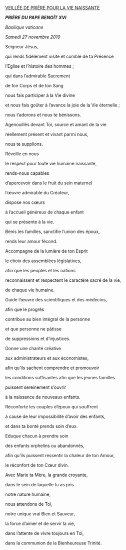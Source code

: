 [VEILLÉE DE PRIÈRE POUR LA VIE NAISSANTE](http://www.vatican.va/news_services/liturgy/libretti/2010/20101127.pdf)

***PRIÈRE DU PAPE BENOÎT XVI***

*Basilique vaticane*

*Samedi 27 novembre 2010*

Seigneur Jésus,

qui rends fidèlement visite et comble de ta Présence

l’Eglise et l’histoire des hommes ;

qui dans l’admirable Sacrement

de ton Corps et de ton Sang

nous fais participer à la Vie divine

et nous fais goûter à l’avance la joie de la Vie éternelle ;

nous t’adorons et nous te bénissons.

Agenouillés devant Toi, source et amant de la vie

réellement présent et vivant parmi nous,

nous te supplions.

Réveille en nous

le respect pour toute vie humaine naissante,

rends-nous capables

d’apercevoir dans le fruit du sein maternel

l’œuvre admirable du Créateur,

dispose nos cœurs

à l’accueil généreux de chaque enfant

qui se présente à la vie.

Bénis les familles, sanctifie l’union des époux,

rends leur amour fécond.

Accompagne de la lumière de ton Esprit

le choix des assemblées législatives,

afin que les peuples et les nations

reconnaissent et respectent le caractère sacré de la vie,

de chaque vie humaine.

Guide l’œuvre des scientifiques et des médecins,

afin que le progrès

contribue au bien intégral de la personne

et que personne ne pâtisse

de suppressions et d’injustices.

Donne une charité créative

aux administrateurs et aux économistes,

afin qu’ils sachent comprendre et promouvoir

les conditions suffisantes afin que les jeunes familles

puissent sereinement s’ouvrir

à la naissance de nouveaux enfants.

Réconforte les couples d’époux qui souffrent

à cause de leur impossibilité d’avoir des enfants,

et dans ta bonté prends soin d’eux.

Eduque chacun à prendre soin

des enfants orphelins ou abandonnés,

afin qu’ils puissent ressentir la chaleur de ton Amour,

le réconfort de ton Cœur divin.

Avec Marie ta Mère, la grande croyante,

dans le sein de laquelle tu as pris

notre nature humaine,

nous attendons de Toi,

notre unique vrai Bien et Sauveur,

la force d’aimer et de servir la vie,

dans l’attente de vivre toujours en Toi,

dans la communion de la Bienheureuse Trinité.